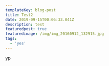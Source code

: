 ```yaml
---
templateKey: blog-post
title: Test2
date: 2019-09-15T00:06:33.041Z
description: test
featuredpost: true
featuredimage: /img/img_20160912_132915.jpg
tags:
  - 'yes'
---
```

yp
